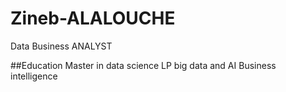# Zineb-ALALOUCHE
Data Business ANALYST

##Education 
Master in data science
LP big data and AI
Business intelligence
